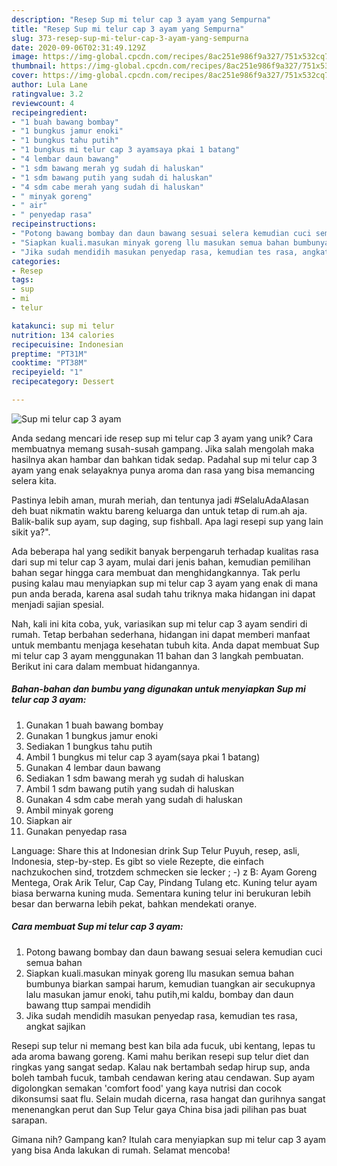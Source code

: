 ```yaml
---
description: "Resep Sup mi telur cap 3 ayam yang Sempurna"
title: "Resep Sup mi telur cap 3 ayam yang Sempurna"
slug: 373-resep-sup-mi-telur-cap-3-ayam-yang-sempurna
date: 2020-09-06T02:31:49.129Z
image: https://img-global.cpcdn.com/recipes/8ac251e986f9a327/751x532cq70/sup-mi-telur-cap-3-ayam-foto-resep-utama.jpg
thumbnail: https://img-global.cpcdn.com/recipes/8ac251e986f9a327/751x532cq70/sup-mi-telur-cap-3-ayam-foto-resep-utama.jpg
cover: https://img-global.cpcdn.com/recipes/8ac251e986f9a327/751x532cq70/sup-mi-telur-cap-3-ayam-foto-resep-utama.jpg
author: Lula Lane
ratingvalue: 3.2
reviewcount: 4
recipeingredient:
- "1 buah bawang bombay"
- "1 bungkus jamur enoki"
- "1 bungkus tahu putih"
- "1 bungkus mi telur cap 3 ayamsaya pkai 1 batang"
- "4 lembar daun bawang"
- "1 sdm bawang merah yg sudah di haluskan"
- "1 sdm bawang putih yang sudah di haluskan"
- "4 sdm cabe merah yang sudah di haluskan"
- " minyak goreng"
- " air"
- " penyedap rasa"
recipeinstructions:
- "Potong bawang bombay dan daun bawang sesuai selera kemudian cuci semua bahan"
- "Siapkan kuali.masukan minyak goreng llu masukan semua bahan bumbunya biarkan sampai harum, kemudian tuangkan air secukupnya lalu masukan jamur enoki, tahu putih,mi kaldu, bombay dan daun bawang ttup sampai mendidih"
- "Jika sudah mendidih masukan penyedap rasa, kemudian tes rasa, angkat sajikan"
categories:
- Resep
tags:
- sup
- mi
- telur

katakunci: sup mi telur 
nutrition: 134 calories
recipecuisine: Indonesian
preptime: "PT31M"
cooktime: "PT38M"
recipeyield: "1"
recipecategory: Dessert

---
```



![Sup mi telur cap 3 ayam](https://img-global.cpcdn.com/recipes/8ac251e986f9a327/751x532cq70/sup-mi-telur-cap-3-ayam-foto-resep-utama.jpg)

Anda sedang mencari ide resep sup mi telur cap 3 ayam yang unik? Cara membuatnya memang susah-susah gampang. Jika salah mengolah maka hasilnya akan hambar dan bahkan tidak sedap. Padahal sup mi telur cap 3 ayam yang enak selayaknya punya aroma dan rasa yang bisa memancing selera kita.

Pastinya lebih aman, murah meriah, dan tentunya jadi #SelaluAdaAlasan deh buat nikmatin waktu bareng keluarga dan untuk tetap di rum.ah aja. Balik-balik sup ayam, sup daging, sup fishball. Apa lagi resepi sup yang lain sikit ya?&#34;.

Ada beberapa hal yang sedikit banyak berpengaruh terhadap kualitas rasa dari sup mi telur cap 3 ayam, mulai dari jenis bahan, kemudian pemilihan bahan segar hingga cara membuat dan menghidangkannya. Tak perlu pusing kalau mau menyiapkan sup mi telur cap 3 ayam yang enak di mana pun anda berada, karena asal sudah tahu triknya maka hidangan ini dapat menjadi sajian spesial.


Nah, kali ini kita coba, yuk, variasikan sup mi telur cap 3 ayam sendiri di rumah. Tetap berbahan sederhana, hidangan ini dapat memberi manfaat untuk membantu menjaga kesehatan tubuh kita. Anda dapat membuat Sup mi telur cap 3 ayam menggunakan 11 bahan dan 3 langkah pembuatan. Berikut ini cara dalam membuat hidangannya.

<!--inarticleads1-->

##### Bahan-bahan dan bumbu yang digunakan untuk menyiapkan Sup mi telur cap 3 ayam:

1. Gunakan 1 buah bawang bombay
1. Gunakan 1 bungkus jamur enoki
1. Sediakan 1 bungkus tahu putih
1. Ambil 1 bungkus mi telur cap 3 ayam(saya pkai 1 batang)
1. Gunakan 4 lembar daun bawang
1. Sediakan 1 sdm bawang merah yg sudah di haluskan
1. Ambil 1 sdm bawang putih yang sudah di haluskan
1. Gunakan 4 sdm cabe merah yang sudah di haluskan
1. Ambil  minyak goreng
1. Siapkan  air
1. Gunakan  penyedap rasa


Language: Share this at Indonesian drink Sup Telur Puyuh, resep, asli, Indonesia, step-by-step. Es gibt so viele Rezepte, die einfach nachzukochen sind, trotzdem schmecken sie lecker ; -) z B: Ayam Goreng Mentega, Orak Arik Telur, Cap Cay, Pindang Tulang etc. Kuning telur ayam biasa berwarna kuning muda. Sementara kuning telur ini berukuran lebih besar dan berwarna lebih pekat, bahkan mendekati oranye. 

<!--inarticleads2-->

##### Cara membuat Sup mi telur cap 3 ayam:

1. Potong bawang bombay dan daun bawang sesuai selera kemudian cuci semua bahan
1. Siapkan kuali.masukan minyak goreng llu masukan semua bahan bumbunya biarkan sampai harum, kemudian tuangkan air secukupnya lalu masukan jamur enoki, tahu putih,mi kaldu, bombay dan daun bawang ttup sampai mendidih
1. Jika sudah mendidih masukan penyedap rasa, kemudian tes rasa, angkat sajikan


Resepi sup telur ni memang best kan bila ada fucuk, ubi kentang, lepas tu ada aroma bawang goreng. Kami mahu berikan resepi sup telur diet dan ringkas yang sangat sedap. Kalau nak bertambah sedap hirup sup, anda boleh tambah fucuk, tambah cendawan kering atau cendawan. Sup ayam digolongkan semakan &#39;comfort food&#39; yang kaya nutrisi dan cocok dikonsumsi saat flu. Selain mudah dicerna, rasa hangat dan gurihnya sangat menenangkan perut dan Sup Telur gaya China bisa jadi pilihan pas buat sarapan. 

Gimana nih? Gampang kan? Itulah cara menyiapkan sup mi telur cap 3 ayam yang bisa Anda lakukan di rumah. Selamat mencoba!
